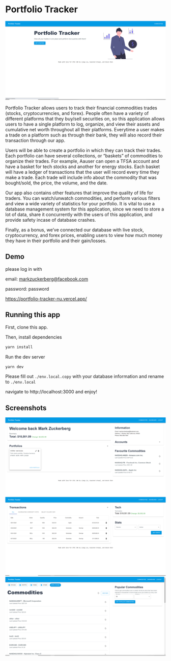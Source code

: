 # Portfolio Tracker

![Home Page](/readmeimages/home.png)

Portfolio Tracker allows users to track their financial commodities trades (stocks, cryptocurrencies, and forex). People often have a variety of different platforms that they buy/sell securities on, so this application allows users to have a single platform to log, organize, and view their assets and cumulative net worth throughout all their platforms. Everytime a user makes a trade on a platform such as through their bank, they will also record their transaction through our app.

Users will be able to create a portfolio in which they can track their trades. Each portfolio can have several collections, or “baskets” of commodities to organize their trades. For example, Aauser can open a TFSA account and have a basket for tech stocks and another for energy stocks. Each basket will have a ledger of transactions that the user will record every time they make a trade. Each trade will include info about the commodity that was bought/sold, the price, the volume, and the date. 

Our app also contains other features that improve the quality of life for traders. You can watch/unwatch commodities, and perform various filters and view a wide variety of statistics for your portfolio. It is vital to use a database management system for this application, since we need to store a lot of data, share it concurrently with the users of this application, and provide safety incase of database crashes.

Finally, as a bonus, we’ve connected our database with live stock, cryptocurrency, and forex prices, enabling users to view how much money they have in their portfolio and their gain/losses.

## Demo
please log in with

email: markzuckerberg@facebook.com

password: password

https://portfolio-tracker-nu.vercel.app/


## Running this app

First, clone this app.

Then, install dependencies
```bash
yarn install
```
Run the dev server
```bash
yarn dev
```

Please fill out `./env.local.copy` with your database information and rename to `./env.local`

navigate to http://localhost:3000 and enjoy!

## Screenshots
![Dashboard](/readmeimages/dashboard.png)
![Transactions](/readmeimages/transactions.png)
![Commodities](/readmeimages/commodities.png)
